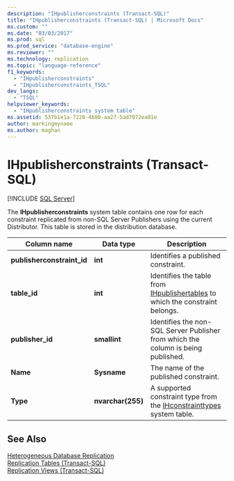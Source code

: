 ```yaml
---
description: "IHpublisherconstraints (Transact-SQL)"
title: "IHpublisherconstraints (Transact-SQL) | Microsoft Docs"
ms.custom: ""
ms.date: "03/03/2017"
ms.prod: sql
ms.prod_service: "database-engine"
ms.reviewer: ""
ms.technology: replication
ms.topic: "language-reference"
f1_keywords: 
  - "IHpublisherconstraints"
  - "IHpublisherconstraints_TSQL"
dev_langs: 
  - "TSQL"
helpviewer_keywords: 
  - "IHpublisherconstraints system table"
ms.assetid: 537b1e1a-7228-4680-aa27-5ad7072ea01e
author: markingmyname
ms.author: maghan
---
```

# IHpublisherconstraints (Transact-SQL)
[!INCLUDE [SQL Server](../../includes/applies-to-version/sqlserver.md)]

  The **IHpublisherconstraints** system table contains one row for each constraint replicated from non-SQL Server Publishers using the current Distributor. This table is stored in the distribution database.  
  
|Column name|Data type|Description|  
|-----------------|---------------|-----------------|  
|**publisherconstraint_id**|**int**|Identifies a published constraint.|  
|**table_id**|**int**|Identifies the table from [IHpublishertables](../../relational-databases/system-tables/ihpublishertables-transact-sql.md) to which the constraint belongs.|  
|**publisher_id**|**smallint**|Identifies the non-SQL Server Publisher from which the column is being published.|  
|**Name**|**Sysname**|The name of the published constraint.|  
|**Type**|**nvarchar(255)**|A supported constraint type from the [IHconstrainttypes](../../relational-databases/system-tables/ihconstrainttypes-transact-sql.md) system table.|  
  
## See Also  
 [Heterogeneous Database Replication](../../relational-databases/replication/non-sql/heterogeneous-database-replication.md)   
 [Replication Tables &#40;Transact-SQL&#41;](../../relational-databases/system-tables/replication-tables-transact-sql.md)   
 [Replication Views &#40;Transact-SQL&#41;](../../relational-databases/system-views/replication-views-transact-sql.md)  
  
  
